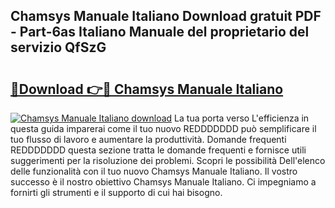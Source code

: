 ## Chamsys Manuale Italiano Download gratuit PDF - Part-6as Italiano Manuale del proprietario del servizio QfSzG

# <h2><a href="http://dffgzn.blite.top/?on=Chamsys+Manuale+Italiano">🔗Download 👉🔴 Chamsys Manuale Italiano</a></h2>

[![Chamsys Manuale Italiano download](https://i.imgur.com/lujVjoI.png)](http://dffgzn.blite.top/?on=Chamsys+Manuale+Italiano)
La tua porta verso L'efficienza in questa guida imparerai come il tuo nuovo REDDDDDDD può semplificare il tuo flusso di lavoro e aumentare la produttività. Domande frequenti REDDDDDDD questa sezione tratta le domande frequenti e fornisce utili suggerimenti per la risoluzione dei problemi. Scopri le possibilità Dell'elenco delle funzionalità con il tuo nuovo Chamsys Manuale Italiano. Il vostro successo è il nostro obiettivo Chamsys Manuale Italiano. Ci impegniamo a fornirti gli strumenti e il supporto di cui hai bisogno.
